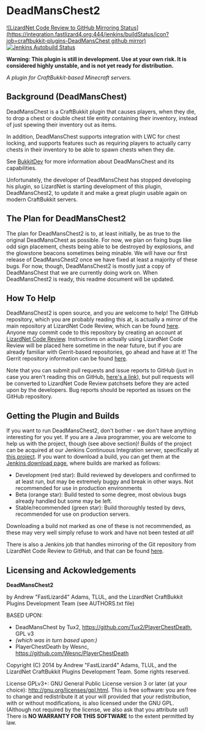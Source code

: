DeadMansChest2
==============

[![LizardNet Code Review to GitHub Mirroring Status](https://integration.fastlizard4.org:444/jenkins/buildStatus/icon?job=craftbukkit-plugins-DeadMansChest github mirror)](https://integration.fastlizard4.org:444/jenkins/job/craftbukkit-plugins-DeadMansChest%20github%20mirror/)
[![Jenkins Autobuild Status](https://integration.fastlizard4.org:444/jenkins/buildStatus/icon?job=craftbukkit-plugins-DeadMansChest)](https://integration.fastlizard4.org:444/jenkins/job/craftbukkit-plugins-DeadMansChest/)

**Warning: This plugin is still in development.  Use at your own risk.  It is
considered highly unstable, and is not yet ready for distribution.**

*A plugin for CraftBukkit-based Minecraft servers.*

Background (DeadMansChest)
--------------------------
DeadMansChest is a CraftBukkit plugin that causes players, when they die, to
drop a chest or double chest tile entity containing their inventory, instead of
just spewing their inventory out as items.

In addition, DeadMansChest supports integration with LWC for chest locking, and
supports features such as requiring players to actually carry chests in their
inventory to be able to spawn chests when they die.

See [BukkitDev][] for more information about DeadMansChest and its capabilities.

Unfortunately, the developer of DeadMansChest has stopped developing his plugin,
so LizardNet is starting development of this plugin, DeadMansChest2, to update
it and make a great plugin usable again on modern CraftBukkit servers.

The Plan for DeadMansChest2
---------------------------
The plan for DeadMansChest2 is to, at least initially, be as true to
the original DeadMansChest as possible.  For now, we plan on fixing bugs like
odd sign placement, chests being able to be destroyed by explosions, and the
glowstone beacons sometimes being minable.  We will have our first release of
DeadMansChest2 once we have fixed at least a majority of these bugs.  For now,
though, DeadMansChest2 is mostly just a copy of DeadMansChest that we are
currently doing work on.  When DeadMansChest2 is ready, this readme document
will be updated.

How To Help
-----------
DeadMansChest2 is open source, and you are welcome to help!  The GitHub
repository, which you are probably reading this at, is actually a mirror of
the main repository at LizardNet Code Review, which can be found
[here][lizardnet-repo].  Anyone may commit code to this repository by creating
an account at [LizardNet Code Review][gerrit].  Instructions on actually using
LizardNet Code Review will be placed here sometime in the near future, but if
you are already familiar with Gerrit-based repositories, go ahead and have at
it!  The Gerrit repository information can be found [here][gerrit-repo].

Note that you can submit pull requests and issue reports to GitHub (just in case
you aren't reading this on GitHub, [here's a link][github-repo]), but pull
requests will be converted to LizardNet Code Review patchsets before they are
acted upon by the developers.  Bug reports should be reported as issues on the
GitHub repository.

Getting the Plugin and Builds
-----------------------------
If you want to run DeadMansChest2, don't bother - we don't have anything
interesting for you yet.  If you are a Java programmer, you are welcome to help
us with the project, though (see above section)!  Builds of the project can be
acquired at our Jenkins Continuous Integration server, specifically at
[this project][jenkins-build].  If you want to download a build, you can get
them at the [Jenkins download page][jenkins-download], where builds are marked
as follows:

* Development (red star): Build reviewed by developers and confirmed to at least
  run, but may be extremely buggy and break in other ways.  Not recommended for
  use in production environments
* Beta (orange star): Build tested to some degree, most obvious bugs already
  handled but some may be left.
* Stable/recommended (green star): Build thoroughly tested by devs, recommended
  for use on production servers.

Downloading a build not marked as one of these is not recommended, as these
may very well simply refuse to work and have not been tested *at all*!

There is also a Jenkins job that handles mirroring of the Git repository from
LizardNet Code Review to GitHub, and that can be found [here][jenkins-mirror].

Licensing and Ackowledgements
-----------------------------
**DeadMansChest2**

by Andrew "FastLizard4" Adams, TLUL, and the LizardNet CraftBukkit Plugins
Development Team (see AUTHORS.txt file)

BASED UPON:
* DeadMansChest by Tux2, <https://github.com/Tux2/PlayerChestDeath>, GPL v3
* *(which was in turn based upon:)*
* PlayerChestDeath by Wesnc, <https://github.com/Wesnc/PlayerChestDeath>

Copyright (C) 2014 by Andrew "FastLizard4" Adams, TLUL, and the LizardNet
CraftBukkit Plugins Development Team. Some rights reserved.

License GPLv3+: GNU General Public License version 3 or later (at your choice):
<http://gnu.org/licenses/gpl.html>. This is free software: you are free to
change and redistribute it at your will provided that your redistribution, with
or without modifications, is also licensed under the GNU GPL. (Although not
required by the license, we also ask that you attribute us!) There is **NO
WARRANTY FOR THIS SOFTWARE** to the extent permitted by law.

[BukkitDev]: http://dev.bukkit.org/bukkit-plugins/deadmanschest/
[lizardnet-repo]: https://git.fastlizard4.org/gitblit/summary/?r=craftbukkit-plugins/DeadMansChest.git
[gerrit]: https://gerrit.fastlizard4.org
[gerrit-repo]: https://gerrit.fastlizard4.org/r/gitweb?p=craftbukkit-plugins/DeadMansChest.git;a=summary
[github-repo]: https://github.com/LizardNet/craftbukkit-plugins-DeadMansChest
[jenkins-build]: https://integration.fastlizard4.org:444/jenkins/job/craftbukkit-plugins-DeadMansChest/
[jenkins-download]: https://integration.fastlizard4.org:444/jenkins/job/craftbukkit-plugins-DeadMansChest/promotion/
[jenkins-mirror]: https://integration.fastlizard4.org:444/jenkins/job/craftbukkit-plugins-DeadMansChest%20github%20mirror/
	